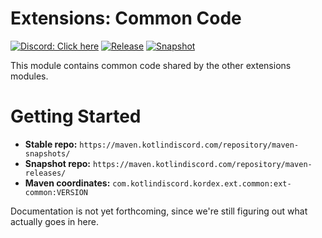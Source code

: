# Extensions: Common Code

[![Discord: Click here](https://img.shields.io/static/v1?label=Discord&message=Click%20here&color=7289DA&style=for-the-badge&logo=discord)](https://discord.gg/gjXqqCS) [![Release](https://img.shields.io/nexus/r/com.kotlindiscord.kordex.ext.common/ext-common?nexusVersion=3&logo=gradle&color=blue&label=Release&server=https%3A%2F%2Fmaven.kotlindiscord.com&style=for-the-badge)](https://maven.kotlindiscord.com/#browse/browse:maven-releases:ext.common%2Fext-common) [![Snapshot](https://img.shields.io/nexus/s/com.kotlindiscord.kordex.ext.common/ext-common?logo=gradle&color=orange&label=Snapshot&server=https%3A%2F%2Fmaven.kotlindiscord.com&style=for-the-badge)](https://maven.kotlindiscord.com/#browse/browse:maven-snapshots:ext.common%2Fext-common)

This module contains common code shared by the other extensions modules.

# Getting Started

* **Stable repo:** `https://maven.kotlindiscord.com/repository/maven-snapshots/`
* **Snapshot repo:** `https://maven.kotlindiscord.com/repository/maven-releases/`
* **Maven coordinates:** `com.kotlindiscord.kordex.ext.common:ext-common:VERSION`

Documentation is not yet forthcoming, since we're still figuring out what actually goes in here.
